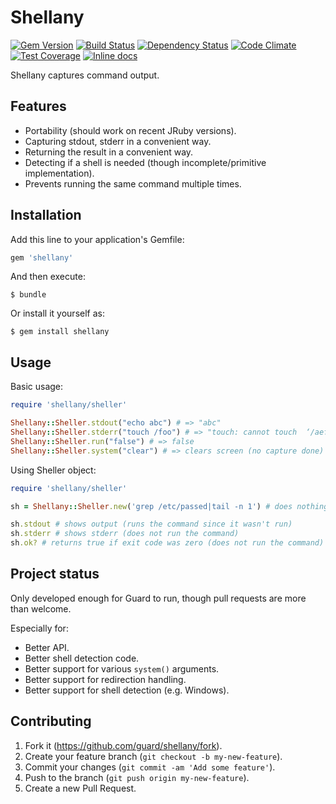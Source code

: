 # Shellany

[![Gem Version](https://img.shields.io/gem/v/shellany.svg?style=flat)](https://rubygems.org/gems/shellany) [![Build Status](https://travis-ci.org/guard/shellany.svg)](https://travis-ci.org/guard/shellany) [![Dependency Status](https://gemnasium.com/guard/shellany.png)](https://gemnasium.com/guard/shellany) [![Code Climate](https://codeclimate.com/github/guard/shellany/badges/gpa.svg)](https://codeclimate.com/github/guard/shellany) [![Test Coverage](https://codeclimate.com/github/guard/shellany/badges/coverage.svg)](https://codeclimate.com/github/guard/shellany) [![Inline docs](http://inch-ci.org/github/guard/shellany.svg)](http://inch-ci.org/github/guard/shellany)

Shellany captures command output.

## Features

- Portability (should work on recent JRuby versions).
- Capturing stdout, stderr in a convenient way.
- Returning the result in a convenient way.
- Detecting if a shell is needed (though incomplete/primitive implementation).
- Prevents running the same command multiple times.

## Installation

Add this line to your application's Gemfile:

```ruby
gem 'shellany'
```

And then execute:

    $ bundle

Or install it yourself as:

    $ gem install shellany

## Usage

Basic usage:

```ruby
require 'shellany/sheller'

Shellany::Sheller.stdout("echo abc") # => "abc"
Shellany::Sheller.stderr("touch /foo") # => "touch: cannot touch  ‘/aef’: Permission denied
Shellany::Sheller.run("false") # => false
Shellany::Sheller.system("clear") # => clears screen (no capture done)
```

Using Sheller object:

```ruby
require 'shellany/sheller'

sh = Shellany::Sheller.new('grep /etc/passed|tail -n 1') # does nothing

sh.stdout # shows output (runs the command since it wasn't run)
sh.stderr # shows stderr (does not run the command)
sh.ok? # returns true if exit code was zero (does not run the command)
```

## Project status

Only developed enough for Guard to run, though pull requests are more than welcome.

Especially for:

- Better API.
- Better shell detection code.
- Better support for various `system()` arguments.
- Better support for redirection handling.
- Better support for shell detection (e.g. Windows).

## Contributing

1. Fork it (https://github.com/guard/shellany/fork).
2. Create your feature branch (`git checkout -b my-new-feature`).
3. Commit your changes (`git commit -am 'Add some feature'`).
4. Push to the branch (`git push origin my-new-feature`).
5. Create a new Pull Request.
